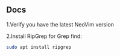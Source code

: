 ## Docs

1.Verify you have the latest NeoVim version


2.Install RipGrep for Grep find:

```bash
sudo apt install ripgrep
```
